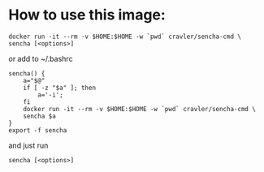 # How to use this image:

    docker run -it --rm -v $HOME:$HOME -w `pwd` cravler/sencha-cmd \
    sencha [<options>]

or add to ~/.bashrc

    sencha() {
        a="$@"
        if [ -z "$a" ]; then
            a='-i';
        fi
        docker run -it --rm -v $HOME:$HOME -w `pwd` cravler/sencha-cmd \
        sencha $a
    }
    export -f sencha

and just run

    sencha [<options>]
